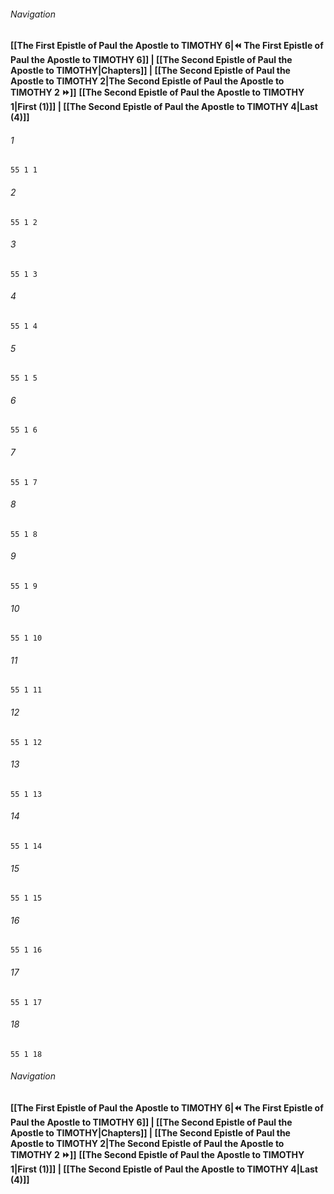 
###### Navigation
**[[The First Epistle of Paul the Apostle to TIMOTHY 6|⏪ The First Epistle of Paul the Apostle to TIMOTHY 6]] | [[The Second Epistle of Paul the Apostle to TIMOTHY|Chapters]] | [[The Second Epistle of Paul the Apostle to TIMOTHY 2|The Second Epistle of Paul the Apostle to TIMOTHY 2 ⏩]]**
**[[The Second Epistle of Paul the Apostle to TIMOTHY 1|First (1)]] | [[The Second Epistle of Paul the Apostle to TIMOTHY 4|Last (4)]]**

###### 1
``` verse
55 1 1 
```
###### 2
``` verse
55 1 2 
```
###### 3
``` verse
55 1 3 
```
###### 4
``` verse
55 1 4 
```
###### 5
``` verse
55 1 5 
```
###### 6
``` verse
55 1 6 
```
###### 7
``` verse
55 1 7 
```
###### 8
``` verse
55 1 8 
```
###### 9
``` verse
55 1 9 
```
###### 10
``` verse
55 1 10 
```
###### 11
``` verse
55 1 11 
```
###### 12
``` verse
55 1 12 
```
###### 13
``` verse
55 1 13 
```
###### 14
``` verse
55 1 14 
```
###### 15
``` verse
55 1 15 
```
###### 16
``` verse
55 1 16 
```
###### 17
``` verse
55 1 17 
```
###### 18
``` verse
55 1 18 
```

###### Navigation
**[[The First Epistle of Paul the Apostle to TIMOTHY 6|⏪ The First Epistle of Paul the Apostle to TIMOTHY 6]] | [[The Second Epistle of Paul the Apostle to TIMOTHY|Chapters]] | [[The Second Epistle of Paul the Apostle to TIMOTHY 2|The Second Epistle of Paul the Apostle to TIMOTHY 2 ⏩]]**
**[[The Second Epistle of Paul the Apostle to TIMOTHY 1|First (1)]] | [[The Second Epistle of Paul the Apostle to TIMOTHY 4|Last (4)]]**

